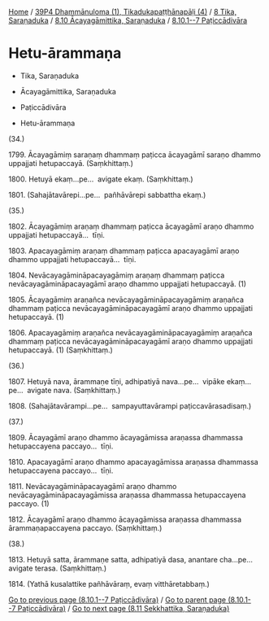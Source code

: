 
[Home](/) / [39P4 Dhammānuloma (1), Tikadukapaṭṭhānapāḷi (4)](../../../../39P4.md) / [8 Tika, Saraṇaduka](../../../8.md) / [8.10 Ācayagāmittika, Saraṇaduka](../../8.10.md) / [8.10.1--7 Paṭiccādivāra](../8.10.1--7.md)

# Hetu-ārammaṇa

* Tika, Saraṇaduka

* Ācayagāmittika, Saraṇaduka

* Paṭiccādivāra

* Hetu-ārammaṇa

(34.)

1799\. Ācayagāmiṃ saraṇaṃ dhammaṃ paṭicca ācayagāmī saraṇo dhammo uppajjati hetupaccayā. (Saṃkhittaṃ.)

1800\. Hetuyā ekaṃ…pe…  avigate ekaṃ. (Saṃkhittaṃ.)

1801\. (Sahajātavārepi…pe…  pañhāvārepi sabbattha ekaṃ.)

(35.)

1802\. Ācayagāmiṃ araṇaṃ dhammaṃ paṭicca ācayagāmī araṇo dhammo uppajjati hetupaccayā…  tīṇi.

1803\. Apacayagāmiṃ araṇaṃ dhammaṃ paṭicca apacayagāmī araṇo dhammo uppajjati hetupaccayā…  tīṇi.

1804\. Nevācayagāmināpacayagāmiṃ araṇaṃ dhammaṃ paṭicca nevācayagāmināpacayagāmī araṇo dhammo uppajjati hetupaccayā. (1)

1805\. Ācayagāmiṃ araṇañca nevācayagāmināpacayagāmiṃ araṇañca dhammaṃ paṭicca nevācayagāmināpacayagāmī araṇo dhammo uppajjati hetupaccayā. (1)

1806\. Apacayagāmiṃ araṇañca nevācayagāmināpacayagāmiṃ araṇañca dhammaṃ paṭicca nevācayagāmināpacayagāmī araṇo dhammo uppajjati hetupaccayā. (1) (Saṃkhittaṃ.)

(36.)

1807\. Hetuyā nava, ārammaṇe tīṇi, adhipatiyā nava…pe…  vipāke ekaṃ…pe…  avigate nava. (Saṃkhittaṃ.)

1808\. (Sahajātavārampi…pe…  sampayuttavārampi paṭiccavārasadisaṃ.)

(37.)

1809\. Ācayagāmī araṇo dhammo ācayagāmissa araṇassa dhammassa hetupaccayena paccayo…  tīṇi.

1810\. Apacayagāmī araṇo dhammo apacayagāmissa araṇassa dhammassa hetupaccayena paccayo…  tīṇi.

1811\. Nevācayagāmināpacayagāmī araṇo dhammo nevācayagāmināpacayagāmissa araṇassa dhammassa hetupaccayena paccayo. (1)

1812\. Ācayagāmī araṇo dhammo ācayagāmissa araṇassa dhammassa ārammaṇapaccayena paccayo. (Saṃkhittaṃ.)

(38.)

1813\. Hetuyā satta, ārammaṇe satta, adhipatiyā dasa, anantare cha…pe…  avigate terasa. (Saṃkhittaṃ.)

1814\. (Yathā kusalattike pañhāvāraṃ, evaṃ vitthāretabbaṃ.)

[Go to previous page (8.10.1--7 Paṭiccādivāra)](../8.10.1--7.md) / [Go to parent page (8.10.1--7 Paṭiccādivāra)](../8.10.1--7.md) / [Go to next page (8.11 Sekkhattika, Saraṇaduka)](../../8.11.md)


